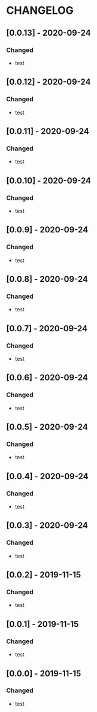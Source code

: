 # CHANGELOG
## [0.0.13] - 2020-09-24
### Changed
- test

## [0.0.12] - 2020-09-24
### Changed
- test

## [0.0.11] - 2020-09-24
### Changed
- test

## [0.0.10] - 2020-09-24
### Changed
- test

## [0.0.9] - 2020-09-24
### Changed
- test

## [0.0.8] - 2020-09-24
### Changed
- test

## [0.0.7] - 2020-09-24
### Changed
- test

## [0.0.6] - 2020-09-24
### Changed
- test

## [0.0.5] - 2020-09-24
### Changed
- test

## [0.0.4] - 2020-09-24
### Changed
- test

## [0.0.3] - 2020-09-24
### Changed
- test

## [0.0.2] - 2019-11-15
### Changed
- test

## [0.0.1] - 2019-11-15
### Changed
- test

## [0.0.0] - 2019-11-15
### Changed
- test
